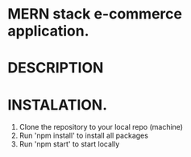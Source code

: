 # MERN stack e-commerce application.

# DESCRIPTION

# INSTALATION.

1. Clone the repository to your local repo (machine)
2. Run 'npm install' to install all packages
3. Run 'npm start' to start locally
